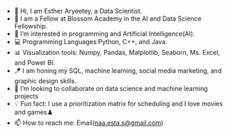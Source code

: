 - 👋 Hi, I am Esther Aryeetey, a Data Scientist.
- 🌱 I am a Fellow at Blossom Academy in the AI and Data Science Fellowship.
- 💞️ I’m interested in programming and Artificial Intelligence(AI).
- 💻 Programming Languages:Python, C++, and Java.
- 📊 Visualization tools: Numpy, Pandas, Matplotlib, Seaborn, Ms. Excel, and Power BI.
- 🪁 I am honing my SQL, machine learning, social media marketing, and graphic design skills.
- 👀 I’m looking to collaborate on data science and machine learning projects
- 💡 Fun fact: I use a prioritization matrix for scheduling and I love movies and games♟️
- 📫 How to reach me: Email(naa.esta.s@gmail.com)

<!---
Naa-esta/Naa-esta is a ✨ special ✨ repository because its `README.md` (this file) appears on your GitHub profile.
You can click the Preview link to take a look at your changes.
--->
